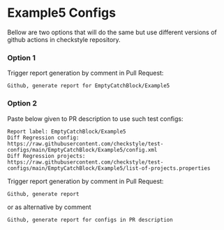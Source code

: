 # Example5 Configs

Bellow are two options that will do the same but use different versions
of github actions in checkstyle repository.


### Option 1
Trigger report generation by comment in Pull Request:
```
Github, generate report for EmptyCatchBlock/Example5
```

### Option 2

Paste below given to PR description to use such test configs:
```
Report label: EmptyCatchBlock/Example5
Diff Regression config: https://raw.githubusercontent.com/checkstyle/test-configs/main/EmptyCatchBlock/Example5/config.xml
Diff Regression projects: https://raw.githubusercontent.com/checkstyle/test-configs/main/EmptyCatchBlock/Example5/list-of-projects.properties
```

Trigger report generation by comment in Pull Request:
```
Github, generate report
```
or as alternative by comment
```
Github, generate report for configs in PR description
```
